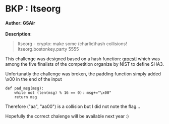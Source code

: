 # BKP : Itseorg

#### Author: GSAir

**Description**:
> ltseorg - crypto: make some (charlie)hash collisions! ltseorg.bostonkey.party 5555


This challenge was designed based on a hash function: [groestl](http://www.groestl.info/) which was among the five finalists of the competition organize by NIST to define SHA3.

Unfortunatly the challenge was broken, the padding function simply added \x00 in the end of the input


    def pad_msg(msg):
	    while not (len(msg) % 16 == 0): msg+="\x00"
	    return msg


Therefore ("aa", "aa00") is a collision but I did not note the flag...

Hopefully the correct chalenge will be available next year :)

